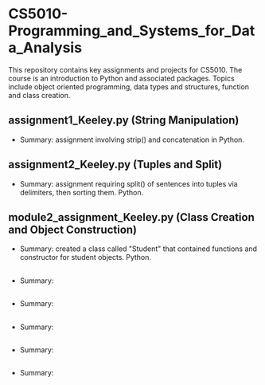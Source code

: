 # CS5010-Programming_and_Systems_for_Data_Analysis
This repository contains key assignments and projects for CS5010. The course is an introduction to Python and associated packages. Topics include object oriented programming, data types and structures, function and class creation.

## assignment1_Keeley.py (String Manipulation)
- Summary: assignment involving strip() and concatenation in Python.

## assignment2_Keeley.py (Tuples and Split)
- Summary: assignment requiring split() of sentences into tuples via delimiters, then sorting them. Python.

## module2_assignment_Keeley.py (Class Creation and Object Construction)
- Summary: created a class called "Student" that contained functions and constructor for student objects. Python.

##
- Summary:

##
- Summary:

##
- Summary:

##
- Summary:

##
- Summary:
